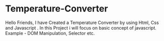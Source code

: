 # Temperature-Converter
Hello Friends, I have Created a Temperature Converter by using Html, Css and Javascript . In this Project i will focus on basic concept of javascript. Example - DOM Manipulation, Selector etc. 
